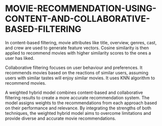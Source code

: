 # MOVIE-RECOMMENDATION-USING-CONTENT-AND-COLLABORATIVE-BASED-FILTERING

In content-based filtering, movie attributes like title, overview, genres, cast, and crew are used to generate feature vectors. Cosine similarity is then applied to recommend movies with higher similarity scores to the ones a user has liked.

Collaborative filtering focuses on user behaviour and preferences. It recommends movies based on the reactions of similar users, assuming users with similar tastes will enjoy similar movies. It uses KNN algorithm to recommend movies.

A weighted hybrid model combines content-based and collaborative filtering results to create a more accurate recommendation system. The model assigns weights to the recommendations from each approach based on their performance and relevance. By integrating the strengths of both techniques, the weighted hybrid model aims to overcome limitations and provide diverse and accurate movie recommendations.

